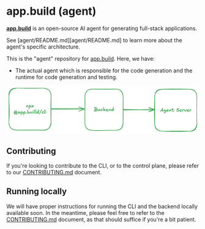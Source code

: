 # app.build (agent)

[**app.build**](https://app.build) is an open-source AI agent for generating full-stack applications.

See [agent/README.md][agent/README.md] to learn more about the agent's specific architecture.

This is the "agent" repository for [app.build](https://app.build). Here, we have:

- The actual agent which is responsible for the code generation and the runtime for code generation and testing.

![Architecture of CLI->platform->agent](./readme-docs/architecture_diagram.png)

## Contributing

If you're looking to contribute to the CLI, or to the control plane, please refer to our [CONTRIBUTING.md](./CONTRIBUTING.md) document.

## Running locally

We will have proper instructions for running the CLI and the backend locally available soon. In the meantime, please feel free to refer to the [CONTRIBUTING.md](./CONTRIBUTING.md) document, as that should suffice if you're a bit patient.
